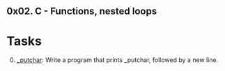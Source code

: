 ## 0x02. C - Functions, nested loops

# Tasks

0. [_putchar](./0-putchar.c): Write a program that prints _putchar, followed by a new line.

